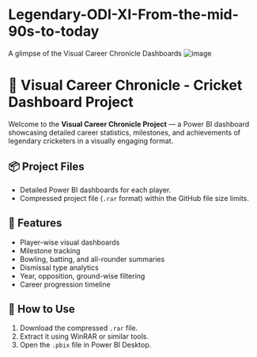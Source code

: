 # Legendary-ODI-XI-From-the-mid-90s-to-today

A glimpse of the Visual Career Chronicle Dashboards
![image](https://github.com/user-attachments/assets/d661b71f-3b99-4c03-b4b2-db2faee5221f)

# 🏏 Visual Career Chronicle - Cricket Dashboard Project

Welcome to the **Visual Career Chronicle Project** — a Power BI dashboard showcasing detailed career statistics, milestones, and achievements of legendary cricketers in a visually engaging format.

## 📦 Project Files
- Detailed Power BI dashboards for each player.
- Compressed project file (`.rar` format) within the GitHub file size limits.

## 🚀 Features
- Player-wise visual dashboards
- Milestone tracking
- Bowling, batting, and all-rounder summaries
- Dismissal type analytics
- Year, opposition, ground-wise filtering
- Career progression timeline

## 🔧 How to Use
1. Download the compressed `.rar` file.
2. Extract it using WinRAR or similar tools.
3. Open the `.pbix` file in Power BI Desktop.
